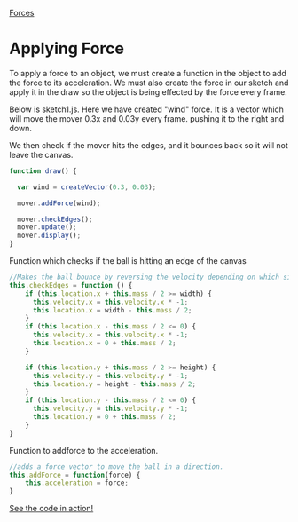 [Forces](../)


# Applying Force

To apply a force to an object, we must create a function in the object to add the force to its acceleration. We must also create the force in our sketch and apply it in the draw so the object is being effected by the force every frame.

Below is sketch1.js. Here we have created "wind" force. It is a vector which will move the mover 0.3x and 0.03y every frame. pushing it to the right and down.

We then check if the mover hits the edges, and it bounces back so it will not leave the canvas.

```js
function draw() {

  var wind = createVector(0.3, 0.03);

  mover.addForce(wind);

  mover.checkEdges();
  mover.update();
  mover.display();
}
```

Function which checks if the ball is hitting an edge of the canvas
```js
//Makes the ball bounce by reversing the velocity depending on which side it hits.
this.checkEdges = function () {
    if (this.location.x + this.mass / 2 >= width) {
      this.velocity.x = this.velocity.x * -1;
      this.location.x = width - this.mass / 2;
    }
    if (this.location.x - this.mass / 2 <= 0) {
      this.velocity.x = this.velocity.x * -1;
      this.location.x = 0 + this.mass / 2;
    }

    if (this.location.y + this.mass / 2 >= height) {
      this.velocity.y = this.velocity.y * -1;
      this.location.y = height - this.mass / 2;
    }
    if (this.location.y - this.mass / 2 <= 0) {
      this.velocity.y = this.velocity.y * -1;
      this.location.y = 0 + this.mass / 2;
    }
}
```

Function to addforce to the acceleration.
```js
//adds a force vector to move the ball in a direction.
this.addForce = function(force) {
    this.acceleration = force;
}
```

[See the code in action!](index.html)
